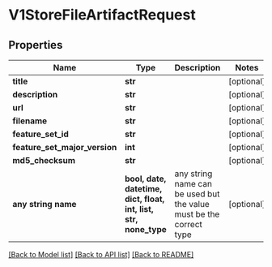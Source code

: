 # V1StoreFileArtifactRequest


## Properties
Name | Type | Description | Notes
------------ | ------------- | ------------- | -------------
**title** | **str** |  | [optional] 
**description** | **str** |  | [optional] 
**url** | **str** |  | [optional] 
**filename** | **str** |  | [optional] 
**feature_set_id** | **str** |  | [optional] 
**feature_set_major_version** | **int** |  | [optional] 
**md5_checksum** | **str** |  | [optional] 
**any string name** | **bool, date, datetime, dict, float, int, list, str, none_type** | any string name can be used but the value must be the correct type | [optional]

[[Back to Model list]](../README.md#documentation-for-models) [[Back to API list]](../README.md#documentation-for-api-endpoints) [[Back to README]](../README.md)


